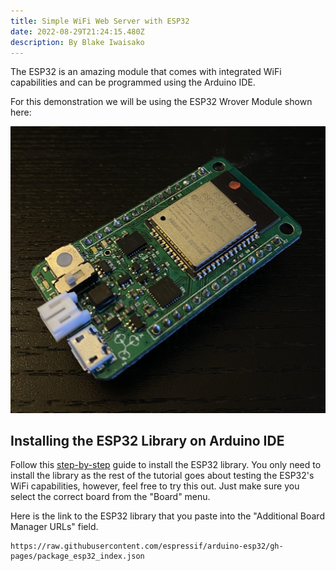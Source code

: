 ```yaml
---
title: Simple WiFi Web Server with ESP32
date: 2022-08-29T21:24:15.480Z
description: By Blake Iwaisako
---
```

The ESP32 is an amazing module that comes with integrated WiFi capabilities and can be programmed using the Arduino IDE. 

For this demonstration we will be using the ESP32 Wrover Module shown here:

![](/images/esp32.jpg)

## Installing the ESP32 Library on Arduino IDE

Follow this [step-by-step](https://randomnerdtutorials.com/installing-the-esp32-board-in-arduino-ide-windows-instructions/) guide to install the ESP32 library. You only need to install the library as the rest of the tutorial goes about testing the ESP32's WiFi capabilities, however, feel free to try this out. Just make sure you select the correct board from the "Board" menu. 

Here is the link to the ESP32 library that you paste into the "Additional Board Manager URLs" field. 

```
https://raw.githubusercontent.com/espressif/arduino-esp32/gh-pages/package_esp32_index.json
```